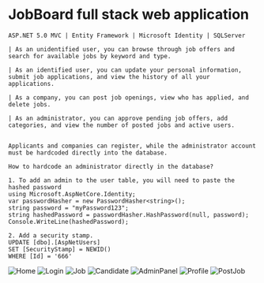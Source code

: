 
# JobBoard full stack web application



```
ASP.NET 5.0 MVC | Entity Framework | Microsoft Identity | SQLServer

| As an unidentified user, you can browse through job offers and search for available jobs by keyword and type.

| As an identified user, you can update your personal information, submit job applications, and view the history of all your applications.

| As a company, you can post job openings, view who has applied, and delete jobs.

| As an administrator, you can approve pending job offers, add categories, and view the number of posted jobs and active users.


Applicants and companies can register, while the administrator account must be hardcoded directly into the database.

How to hardcode an administrator directly in the database?

1. To add an admin to the user table, you will need to paste the hashed password
using Microsoft.AspNetCore.Identity;
var passwordHasher = new PasswordHasher<string>();
string password = "myPassword123";
string hashedPassword = passwordHasher.HashPassword(null, password);
Console.WriteLine(hashedPassword);

2. Add a security stamp.
UPDATE [dbo].[AspNetUsers]
SET [SecurityStamp] = NEWID()
WHERE [Id] = '666'
```

![Home](https://user-images.githubusercontent.com/96929412/232344928-f3eca6d6-b5bd-4793-8f8a-f50e93597381.PNG)
![Login](https://user-images.githubusercontent.com/96929412/232344932-a5c02573-cd0a-45e6-927e-91f43c76f961.PNG)
![Job](https://user-images.githubusercontent.com/96929412/232344936-100bf75c-327a-457c-89e6-5c34b5d41cda.PNG)
![Candidate](https://user-images.githubusercontent.com/96929412/232345089-4660f6df-a4da-45e5-a362-85e858f5c48b.PNG)
![AdminPanel](https://user-images.githubusercontent.com/96929412/232345090-aa56c03d-30b5-4fab-9773-b9f73073a462.PNG)
![Profile](https://user-images.githubusercontent.com/96929412/232345091-3e45ed73-c98b-4edb-90d4-e56762de98a5.PNG)
![PostJob](https://user-images.githubusercontent.com/96929412/232345092-34ecbf17-a958-4f1f-804d-ab78b50a0ce2.PNG)


